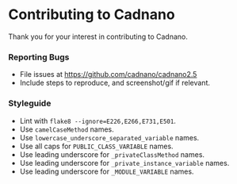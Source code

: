 # Contributing to Cadnano

Thank you for your interest in contributing to Cadnano.

### Reporting Bugs

- File issues at https://github.com/cadnano/cadnano2.5
- Include steps to reproduce, and screenshot/gif if relevant.

### Styleguide

- Lint with `flake8 --ignore=E226,E266,E731,E501`.
- Use `camelCaseMethod` names.
- Use `lowercase_underscore_separated_variable` names.
- Use all caps for `PUBLIC_CLASS_VARIABLE` names.
- Use leading underscore for `_privateClassMethod` names.
- Use leading underscore for `_private_instance_variable` names.
- Use leading underscore for `_MODULE_VARIABLE` names.
